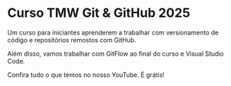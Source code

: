 # Curso TMW Git & GitHub 2025

Um curso para iniciantes aprenderem a trabalhar com versionamento de código e repositórios remostos com GitHub.

Além disso, vamos trabalhar com GitFlow ao final do curso e Visual Studio Code.

Confira tudo o que temos no nosso YouTube. É grátis!
